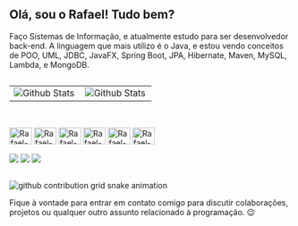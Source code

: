 ## Olá, sou o Rafael! Tudo bem?

Faço Sistemas de Informação, e atualmente estudo para ser desenvolvedor back-end. A linguagem que mais utilizo é o Java, e estou vendo conceitos de POO, UML, JDBC, JavaFX, Spring Boot, JPA, Hibernate, Maven, MySQL, Lambda, e MongoDB.

##

<table>
  <tr>
    <td>
      <img align="left" src="https://github-readme-stats.vercel.app/api?username=rafwcosta&theme=dark&hide_border=false&include_all_commits=true" alt="Github Stats"/>
    </td>
    <td>
      <img align="left" src="https://github-readme-stats.vercel.app/api/top-langs/?username=rafwcosta&theme=dark&hide_border=false&include_all_commits=true&count_private=true&layout=compact" alt="Github Stats"/>
    </td>
  </tr>
</table>

##

<div style="display: inline_block"><br>
  <img align="center" alt="Rafael-Java" height="30" width="40" src="https://cdn.jsdelivr.net/gh/devicons/devicon@latest/icons/java/java-original.svg">
  <img align="center" alt="Rafael-Java" height="30" width="40" src="https://cdn.jsdelivr.net/gh/devicons/devicon@latest/icons/mongodb/mongodb-original.svg">
  <img align="center" alt="Rafael-Java" height="30" width="40" src="https://cdn.jsdelivr.net/gh/devicons/devicon@latest/icons/mysql/mysql-original.svg">
  <img align="center" alt="Rafael-Java" height="30" width="40" src="https://cdn.jsdelivr.net/gh/devicons/devicon@latest/icons/html5/html5-original.svg">
  <img align="center" alt="Rafael-Java" height="30" width="40" src="https://cdn.jsdelivr.net/gh/devicons/devicon@latest/icons/css3/css3-original.svg">
  <img align="center" alt="Rafael-Java" height="30" width="40" src="https://cdn.jsdelivr.net/gh/devicons/devicon@latest/icons/javascript/javascript-original.svg">
</div>

<div> <br>
  <a href="https://instagram.com/rafwcosta" target="_blank"><img src="https://img.shields.io/badge/-Instagram-%23E4405F?style=for-the-badge&logo=instagram&logoColor=white" target="_blank"></a>
  <a href = "mailto:rafaelcostaoliveira.dev"><img src="https://img.shields.io/badge/-Gmail-%23333?style=for-the-badge&logo=gmail&logoColor=white" target="_blank"></a>
  <a href="https://www.linkedin.com/in/rafwcosta" target="_blank"><img src="https://img.shields.io/badge/-LinkedIn-%230077B5?style=for-the-badge&logo=linkedin&logoColor=white" target="_blank"></a> 
</div>

##

<picture>
  <source media="(prefers-color-scheme: dark)" srcset="https://raw.githubusercontent.com/YourUser/YourUser/output/github-contribution-grid-snake-dark.svg">
  <source media="(prefers-color-scheme: light)" srcset="https://raw.githubusercontent.com/YourUser/YourUser/output/github-contribution-grid-snake.svg">
  <img alt="github contribution grid snake animation" src="https://raw.githubusercontent.com/YourUser/YourUser/output/github-contribution-grid-snake.svg">
</picture>

Fique à vontade para entrar em contato comigo para discutir colaborações, projetos ou qualquer outro assunto relacionado à programação. 😉 <br><br>
